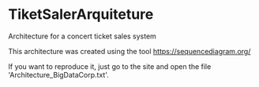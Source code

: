 # TiketSalerArquiteture
Architecture for a concert ticket sales system

This architecture was created using the tool https://sequencediagram.org/

If you want to reproduce it, just go to the site and open the file 'Architecture_BigDataCorp.txt'.

